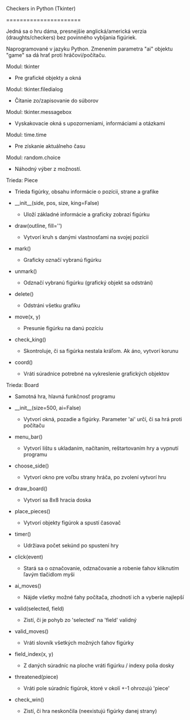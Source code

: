 Checkers in Python (Tkinter)

======================

Jedná sa o hru dáma, presnejšie anglická/americká verzia
(draughts/checkers) bez povinného vybíjania figúriek.

Naprogramované v jazyku Python. Zmenením parametra "ai" objektu "game"
sa dá hrať proti hráčovi/počítaču.


Modul: tkinter

-   Pre grafické objekty a okná

Modul: tkinter.filedialog

-   Čítanie zo/zapisovanie do súborov

Modul: tkinter.messagebox

-   Vyskakovacie okná s upozorneniami, informáciami a otázkami

Modul: time.time

-   Pre získanie aktuálneho času

Modul: random.choice

-   Náhodný výber z možností.

Trieda: Piece

-   Trieda figúrky, obsahu informácie o pozícii, strane a grafike

-   \_\_init\_\_(side, pos, size, king=False)
    -   Uloží základné informácie a graficky zobrazí figúrku

-   draw(outline, fill='')
    -   Vytvorí kruh s danými vlastnosťami na svojej pozícii

-   mark()
    -   Graficky označí vybranú figúrku

-   unmark()
    -   Odznačí vybranú figúrku (grafický objekt sa odstráni)

-   delete()
    -   Odstráni všetku grafiku

-   move(x, y)
    -   Presunie figúrku na danú pozíciu

-   check\_king()
    -   Skontroluje, či sa figúrka nestala kráľom. Ak áno, vytvorí
        korunu

-   coord()
    -   Vráti súradnice potrebné na vykreslenie grafických objektov

Trieda: Board

-   Samotná hra, hlavná funkčnosť programu

-   \_\_init\_\_(size=500, ai=False)
    -   Vytvorí okná, pozadie a figúrky. Parameter 'ai' určí, či sa hrá
        proti počítaču

-   menu\_bar()
    -   Vytvorí lištu s ukladaním, načítaním, reštartovaním hry a
        vypnutí programu

-   choose\_side()
    -   Vytvorí okno pre voľbu strany hráča, po zvolení vytvorí hru

-   draw\_board()
    -   Vytvorí sa 8x8 hracia doska

-   place\_pieces()
    -   Vytvorí objekty figúrok a spustí časovač

-   timer()
    -   Udržiava počet sekúnd po spustení hry

-   click(event)
    -   Stará sa o označovanie, odznačovanie a robenie ťahov kliknutím
        ľavým tlačidlom myši

-   ai\_moves()
    -   Nájde všetky možné ťahy počítača, zhodnotí ich a vyberie
        najlepší

-   valid(selected, field)
    -   Zistí, či je pohyb zo 'selected' na 'field' validný

-   valid\_moves()
    -   Vráti slovník všetkých možných ťahov figúrky

-   field\_index(x, y)
    -   Z daných súradníc na ploche vráti figúrku / indexy polia dosky

-   threatened(piece)
    -   Vráti pole súradníc figúrok, ktoré v okolí +-1 ohrozujú 'piece'

-   check\_win()
    -   Zistí, či hra neskončila (neexistujú figúrky danej strany)
